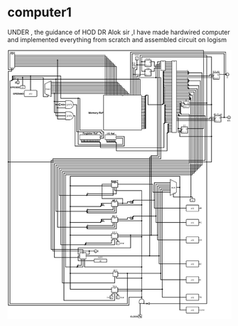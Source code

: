 # computer1
UNDER , the guidance of HOD DR Alok sir ,I have made hardwired computer and implemented everything from scratch and assembled circuit on logism

![Alt text](WhatsApp_Image_2025-05-15_14-40-18.jpeg)
